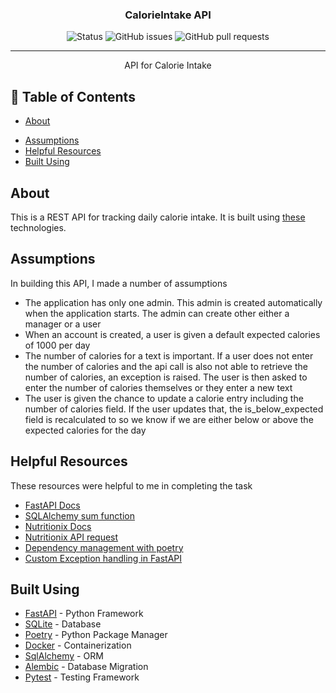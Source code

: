 <h3 align="center">CalorieIntake API</h3>

<div align="center">

  ![Status](https://img.shields.io/badge/status-active-success.svg)
  ![GitHub issues](https://img.shields.io/github/issues/eeTiboah/dive-backend-internship-task?color=yellow)
  ![GitHub pull requests](https://img.shields.io/github/issues-pr/eeTiboah/dive-backend-internship-task?color=success)


</div>

---

<p align="center"> API for Calorie Intake
    <br> 
</p>

## 📝 Table of Contents
+ [About](#about)
- [Assumptions](#assumptions)
- [Helpful Resources](#resources)
- [Built Using](#built_using)

## About <a name = "about"></a>
This is a REST API for tracking daily calorie intake. It is built using [these](#built_using) technologies.


## Assumptions <a name = "assumptions"></a>
In building this API, I made a number of assumptions
- The application has only one admin. This admin is created automatically when the application starts. The admin can create other either a manager or a user
- When an account is created, a user is given a default expected calories of 1000 per day
- The number of calories for a text is important. If a user does not enter the number of calories and the api call is also not able to retrieve the number of calories, an exception is raised. The user is then asked to enter the number of calories themselves or they enter a new text
- The user is given the chance to update a calorie entry including the number of calories field. If the user updates that, the is_below_expected field is recalculated to so we know if we are either below or above the expected calories for the day


## Helpful Resources <a name = "resources"></a>
These resources were helpful to me in completing the task
- [FastAPI Docs](https://fastapi.tiangolo.com/)
- [SQLAlchemy sum function](https://stackoverflow.com/questions/11830980/sqlalchemy-simple-example-of-sum-average-min-max)
- [Nutritionix Docs](https://docs.google.com/document/d/1_q-K-ObMTZvO0qUEAxROrN3bwMujwAN25sLHwJzliK0/edit#heading=h.h3vlpu5rgxy0)
- [Nutritionix API request](https://gist.github.com/mattsilv/6d19997bbdd02cf5337e9d4806b4f464)
- [Dependency management with poetry](https://realpython.com/dependency-management-python-poetry/)
- [Custom Exception handling in FastAPI](https://stackoverflow.com/questions/72831952/how-do-i-integrate-custom-exception-handling-with-the-fastapi-exception-handling/72833284#72833284)


## Built Using <a name = "built_using"></a>
- [FastAPI](https://fastapi.tiangolo.com/) - Python Framework
- [SQLite](https://www.sqlite.org/index.html/) - Database
- [Poetry](https://python-poetry.org/) - Python Package Manager
- [Docker](https://www.docker.com/) - Containerization
- [SqlAlchemy](https://www.sqlalchemy.org/) - ORM
- [Alembic](https://alembic.sqlalchemy.org/en/latest/) - Database Migration
- [Pytest](https://docs.pytest.org/en/6.2.x/) - Testing Framework


